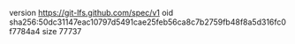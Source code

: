 version https://git-lfs.github.com/spec/v1
oid sha256:50dc31147eac10797d5491cae25feb56ca8c7b2759fb48f8a5d316fc0f7784a4
size 77737
